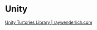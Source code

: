 # Unity



[Unity Turtories Library | raywenderlich.com](https://www.raywenderlich.com/library?category_ids[]=181&category_ids[]=177&category_ids[]=1222&category_ids[]=159&category_ids[]=145&category_ids[]=146&category_ids[]=161&category_ids[]=153&category_ids[]=144&category_ids[]=156&category_ids[]=147&category_ids[]=149&category_ids[]=150&category_ids[]=151&category_ids[]=148&category_ids[]=152&category_ids[]=155&category_ids[]=1223&category_ids[]=154&category_ids[]=157&category_ids[]=158&category_ids[]=143&category_ids[]=1224&content_types[]=article&domain_ids[]=3&limit_count=12&section_id=70&sort_direction=desc&sort_order=released_at)

